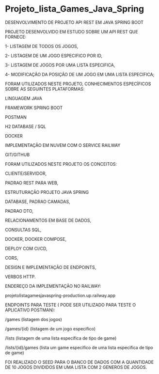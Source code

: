 # Projeto_lista_Games_Java_Spring

DESENVOLVIMENTO DE PROJETO API REST EM JAVA SPRING BOOT

PROJETO DESENVOLVIDO EM ESTUDO SOBRE UM API REST QUE FORNECE:

1- LISTAGEM DE TODOS OS JOGOS,

2- LISTAGEM DE UM JOGO ESPECIFICO POR ID,

3- LISTAGEM DE JOGOS POR UMA LISTA ESPECIFICA,

4- MODIFICAÇÃO DA POSIÇÃO DE UM JOGO EM UMA LISTA ESPECIFICA;

FORAM UTILIZADOS NESTE PROJETO, CONHECIMENTOS ESPECÍFICOS SOBRE AS SEGUINTES PLATAFORMAS:

LINGUAGEM JAVA

FRAMEWORK SPRING BOOT

POSTMAN

H2 DATABASE / SQL

DOCKER

IMPLEMENTAÇÃO EM NUVEM COM O SERVICE RAILWAY

GIT/GITHUB

FORAM UTILIZADOS NESTE PROJETO OS CONCEITOS:

CLIENTE/SERVIDOR,

PADRAO REST PARA WEB,

ESTRUTURAÇÃO PROJETO JAVA SPRING

DATABASE, PADRAO CAMADAS,

PADRAO DTO,

RELACIONAMENTOS EM BASE DE DADOS,

CONSULTAS SQL,

DOCKER, DOCKER COMPOSE,

DEPLOY COM CI/CD, 

CORS, 

DESIGN E IMPLEMENTAÇÃO DE ENDPOINTS,

VERBOS HTTP.

ENDEREÇO DA IMPLEMENTAÇÃO NO RAILWAY:

projetolistagamesjavaspring-production.up.railway.app

ENDPOINTS PARA TESTE ( PODE SER UTILIZADO PARA TESTE O APLICATIVO POSTMAN):

/games     (listagem dos jogos)

/games/{id}    (listagem de um jogo especifico)

/lists   (listagem de uma lista especifica de tipo de game)

/lists/{id}/games   (lista um game especifico de uma lista especifica de tipo de game)


FOI REALIZADO O SEED PARA O BANCO DE DADOS COM A QUANTIDADE DE 10 JOGOS DIVIDIDOS EM UMA LISTA COM 2 GENEROS DE JOGOS.


